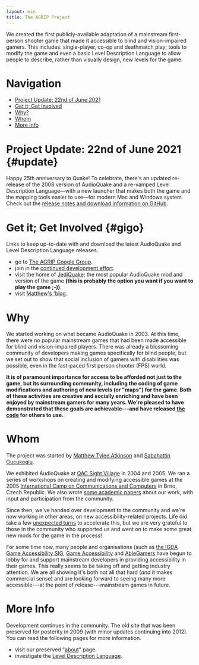 ```yaml
---
layout: min
title: The AGRIP Project
---
```

<div id='logo'>
</div>
<p class='blurb'>We created the first publicly-available adaptation of a mainstream first-person shooter game that made it accessible to blind and vision-impaired gamers.  This includes: single-player, co-op and deathmatch play; tools to modify the game and even a basic Level Description Language to allow people to describe, rather than visually design, new levels for the game.</p>

# Navigation

 * [Project Update: 22nd of June 2021](#update)
 * [Get it; Get Involved](#gigo)
 * [Why?](#why)
 * [Whom](#whom)
 * [More Info](#more-info)

# Project Update: 22nd of June 2021 {#update}

Happy 25th anniversary to Quake! To celebrate, there's an updated re-release of the 2008 version of AudioQuake and a re-vamped Level Description Language—with a new launcher that makes both the game and the mapping tools easier to use—for modern Mac and Windows system. Check out the [release notes and download information on GitHub](https://github.com/matatk/agrip/releases/latest).

# Get it; Get Involved {#gigo}

Links to keep up-to-date with and download the latest AudioQuake and Level Description Language releases.

 * go to [The AGRIP Google Group](https://groups.google.com/group/agrip-project).
 * join in the [continued development effort](https://github.com/matatk/agrip/).
 * visit the home of [JediQuake](http://tbrn.andrelouis.com/modgirl/); the most popular AudioQuake mod and version of the game **(this is probably the option you want if you want to play the game ;-))**.
 * visit [Matthew's 'blog](http://matatk.agrip.org.uk/).

# Why

We started working on what became AudioQuake in 2003.  At this time, there were no popular mainstream games that had been made accessible for blind and vision-impaired players.  There was already a blossoming community of developers making games specifically for blind people, but we set out to show that social inclusion of gamers with disabilities was possible, even in the fast-paced first person shooter (FPS) world.

**It is of paramount importance for access to be afforded not just to the game, but its surrounding community, including the coding of game modifications and authoring of new levels (or "maps") for the game.  Both of these activities are creative and socially enriching and have been enjoyed by mainstream gamers for many years.  We're pleased to have demonstrated that these goals are achievable---and have released [the code](https://github.com/matatk/agrip) for others to use.**

# Whom

The project was started by [Matthew Tylee Atkinson](http://matatk.agrip.org.uk/) and [Sabahattin Gucukoglu](http://sabahattin-gucukoglu.com/).

We exhibited AudioQuake at [QAC Sight Village](http://www.qac.ac.uk/sightvillage/) in 2004 and 2005.  We ran a series of workshops on creating and modifying accessible games at the 2005 [International Camp on Communications and Computers](http://www.icc-camp.info/) in Brno, Czech Republic.  We also wrote [some academic papers](http://matatk.agrip.org.uk/research/) about our work, with input and participation from the community.

Since then, we've handed over development to the community and we're now working in other areas, on new accessibility-related projects.  Life did take a few [unexpected turns](mice/) to accelerate this, but we are very grateful to those in the community who supported us and went on to make some great new mods for the game in the process!

For some time now, many people and organisations (such as [the IGDA Game Accessibility SIG](http://igda-gasig.org/), [Game Accessibility](http://www.gameaccessibility.com/) and [AbleGamers](http://www.ablegamers.com/) have begun to lobby for and support mainstream developers in providing accessibility in their games.  This really seems to be taking off and getting industry attention.  We are all showing it's both not all that hard (*and* it makes commercial sense) and are looking forward to seeing many more accessible---at the point of release---mainstream games in future.

# More Info

Development continues in the community.  The old site that was been preserved for posterity in 2009 (with minor updates continuing into 2012).  You can read the following pages for more information.

 * visit our preserved "[about](about/)" page.
 * investigate the [Level Description Language](ldl/).
